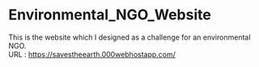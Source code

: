 # Environmental_NGO_Website
This is the website which I designed as a challenge for an environmental NGO.  
URL : https://savestheearth.000webhostapp.com/
